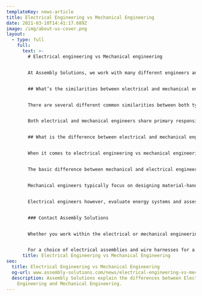 ```yaml
---
templateKey: news-article
title: Electrical Engineering vs Mechanical Engineering
date: 2021-03-10T14:41:17.689Z
image: /img/about-us-cover.png
layout:
  - type: full
    full:
      text: >-
        # Electrical engineering vs Mechanical engineering 


        At Assembly Solutions, we work with many different engineers and engineering companies because we supply a vast selection of electrical assemblies and wire harnesses for a variety of [industries](https://www.assembly-solutions.com/services). We understand the difference between the different roles and industries and what each role consists of. There are certain aspects of each engineering role that can be difficult to differentiate from, however we’ve cleared a few unanswered questions so you can better understand the difference between electrical engineering vs mechanical engineering.


        ## What’s the similarities between electrical and mechanical engineering?  


        There are several different common similarities between both types of engineering industries, as both require several disciplines that overlap in knowledge and experience. For example, one similarity that both roles share is the problem-solving skills required to be a successful electrical or mechanical engineer. Each position requires a certain level of skill in order to be a successful engineer. Both roles include large scale, industrial projects and also small, hands-on responsibilities. 


        Both electrical and mechanical engineers share primary responsibilities and often work simultaneously on the same projects. Each role assesses and works to improve existing infrastructure, products and processes. Safety and efficiency checks and testing is also vital within both of these roles and each factor greatly influences the other. This is why, typically, both electrical and mechanical engineers work closely together on large projects.   


        ## What is the difference between electrical and mechanical engineering? 


        When it comes to electrical engineering vs mechanical engineering, there are several huge differences between the two vocations. 


        The basic difference between mechanical and electrical engineering is that electrical engineers focus on power generation and maintenance of consistent power. Whereas mechanical engineers specialise on power applications and systems that require power. The two different roles include varying responsibilities that help to differentiate between electrical and mechanical engineering. 


        Mechanical engineers typically focus on designing material-handling systems such as pulleys, conveyor belts and automated transfer systems. They also have to ensure that safety and reliability for these systems are kept to a high standard and are required to investigate technical glitches within the instrumentation. Mechanical engineers also typically are required to oversee the manufacture of specialised devices and products to ensure that they are fit for purpose. 


        Electrical engineers however, evaluate energy systems and assess power usage and requirements for a certain location or business premises. Their expertise within electrical distribution systems and power management means that electrical engineers can make recommendations for better energy consumption solutions. Electrical engineers are also responsible for applying modifications to enhance technical and mechanical performance. Depending on the role and requirements, often times electrical engineers will need to design computer chips or electrical infrastructure set-ups based on specific requirements and applications.


        ### Contact Assembly Solutions


        Whether you work within the electrical or mechanical engineering sector, [Assembly Solutions](https://www.assembly-solutions.com/) are a great choice for a variety of different custom cable assembly and electrical harnesses that are ideal for a huge selection of different applications and industries. Our expert team is always on hand to provide your project with the reliability and quality assurance it needs. 


        For a choice of electrical assemblies and wire harnesses for a variety of applications, [contact Assembly Solutions ](https://www.assembly-solutions.com/contact)for more information and a custom quote.
      title: Electrical Engineering vs Mechanical Engineering
seo:
  title: Electrical Engineering vs Mechanical Engineering
  og-url: www.assembly-solutions.com/news/electrical-engineering-vs-mechanical-engineering
  description: Assembly Solutions explain the differences between Electrical
    Engineering and Mechanical Engineering.
---
```

